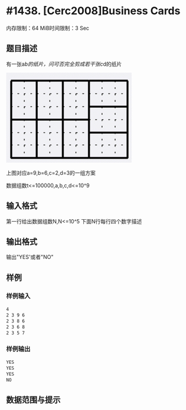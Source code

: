 # #1438. [Cerc2008]Business Cards

内存限制：64 MiB时间限制：3 Sec

## 题目描述

有一张a*b的纸片，问可否完全剪成若干张c*d的纸片

![](upload/201802/1(7).png)

上图对应a=9,b=6,c=2,d=3的一组方案

数据组数t<=100000,a,b,c,d<=10^9

## 输入格式

第一行给出数据组数N,N<=10^5 下面N行每行四个数字描述

## 输出格式

输出"YES'或者"NO"

## 样例

### 样例输入

    
    4
    2 3 9 6
    2 3 8 6
    2 3 6 8
    2 3 5 7
    

### 样例输出

    
    YES
    YES
    YES
    NO
    

## 数据范围与提示
